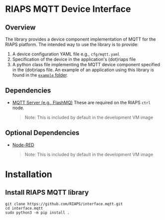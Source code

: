 # RIAPS MQTT Device Interface

## Overview
The library provides a device component implementation of MQTT for the RIAPS platform.
The intended way to use the library is to provide:
1. A device configuration YAML file e.g., `cfg/mqtt.yaml`
2. Specification of the device in the application's (dot)riaps file
3. A python class file implementing the MQTT device component specified in the (dot)riaps file. 
An example of an application using this library is found in the [`example` folder](https://github.com/RIAPS/interface.mqtt/tree/main/example).


## Dependencies
* [MQTT Server (e.g., FlashMQ)](https://www.flashmq.org/about/)
These are required on the RIAPS `ctrl` node. 
   >Note: This is included by default in the development VM image

## Optional Dependencies
* [Node-RED](https://nodered.org/docs/getting-started/local)
   >Note: This is included by default in the development VM image

# Installation

## Install RIAPS MQTT library
```commandline
git clone https://github.com/RIAPS/interface.mqtt.git
cd interface.mqtt
sudo python3 -m pip install .
```